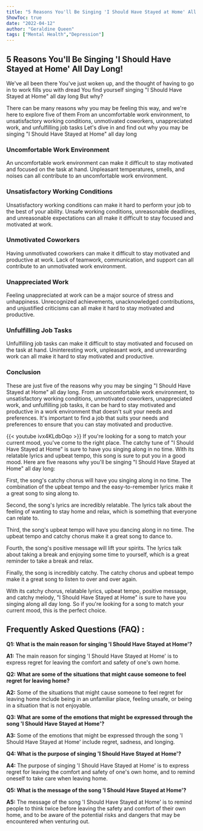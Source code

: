 ```yaml
---
title: "5 Reasons You'll Be Singing 'I Should Have Stayed at Home' All Day Long!"
ShowToc: true 
date: "2022-04-12"
author: "Geraldine Queen" 
tags: ["Mental Health","Depression"]
---
```

## 5 Reasons You'll Be Singing 'I Should Have Stayed at Home' All Day Long!

We've all been there You've just woken up, and the thought of having to go in to work fills you with dread You find yourself singing "I Should Have Stayed at Home" all day long But why?

There can be many reasons why you may be feeling this way, and we're here to explore five of them From an uncomfortable work environment, to unsatisfactory working conditions, unmotivated coworkers, unappreciated work, and unfulfilling job tasks Let's dive in and find out why you may be singing "I Should Have Stayed at Home" all day long

### Uncomfortable Work Environment

An uncomfortable work environment can make it difficult to stay motivated and focused on the task at hand. Unpleasant temperatures, smells, and noises can all contribute to an uncomfortable work environment.

### Unsatisfactory Working Conditions

Unsatisfactory working conditions can make it hard to perform your job to the best of your ability. Unsafe working conditions, unreasonable deadlines, and unreasonable expectations can all make it difficult to stay focused and motivated at work.

### Unmotivated Coworkers

Having unmotivated coworkers can make it difficult to stay motivated and productive at work. Lack of teamwork, communication, and support can all contribute to an unmotivated work environment.

### Unappreciated Work

Feeling unappreciated at work can be a major source of stress and unhappiness. Unrecognized achievements, unacknowledged contributions, and unjustified criticisms can all make it hard to stay motivated and productive.

### Unfulfilling Job Tasks

Unfulfilling job tasks can make it difficult to stay motivated and focused on the task at hand. Uninteresting work, unpleasant work, and unrewarding work can all make it hard to stay motivated and productive.

### Conclusion

These are just five of the reasons why you may be singing "I Should Have Stayed at Home" all day long. From an uncomfortable work environment, to unsatisfactory working conditions, unmotivated coworkers, unappreciated work, and unfulfilling job tasks, it can be hard to stay motivated and productive in a work environment that doesn't suit your needs and preferences. It's important to find a job that suits your needs and preferences to ensure that you can stay motivated and productive.

{{< youtube ivx4KLdbOqo >}} 
If you're looking for a song to match your current mood, you've come to the right place. The catchy tune of "I Should Have Stayed at Home" is sure to have you singing along in no time. With its relatable lyrics and upbeat tempo, this song is sure to put you in a good mood. Here are five reasons why you'll be singing "I Should Have Stayed at Home" all day long: 

First, the song's catchy chorus will have you singing along in no time. The combination of the upbeat tempo and the easy-to-remember lyrics make it a great song to sing along to. 

Second, the song's lyrics are incredibly relatable. The lyrics talk about the feeling of wanting to stay home and relax, which is something that everyone can relate to. 

Third, the song's upbeat tempo will have you dancing along in no time. The upbeat tempo and catchy chorus make it a great song to dance to. 

Fourth, the song's positive message will lift your spirits. The lyrics talk about taking a break and enjoying some time to yourself, which is a great reminder to take a break and relax. 

Finally, the song is incredibly catchy. The catchy chorus and upbeat tempo make it a great song to listen to over and over again. 

With its catchy chorus, relatable lyrics, upbeat tempo, positive message, and catchy melody, "I Should Have Stayed at Home" is sure to have you singing along all day long. So if you're looking for a song to match your current mood, this is the perfect choice.

## Frequently Asked Questions (FAQ) :
**Q1: What is the main reason for singing 'I Should Have Stayed at Home'?**

**A1:** The main reason for singing 'I Should Have Stayed at Home' is to express regret for leaving the comfort and safety of one's own home.

**Q2: What are some of the situations that might cause someone to feel regret for leaving home?**

**A2:** Some of the situations that might cause someone to feel regret for leaving home include being in an unfamiliar place, feeling unsafe, or being in a situation that is not enjoyable.

**Q3: What are some of the emotions that might be expressed through the song 'I Should Have Stayed at Home'?**

**A3:** Some of the emotions that might be expressed through the song 'I Should Have Stayed at Home' include regret, sadness, and longing.

**Q4: What is the purpose of singing 'I Should Have Stayed at Home'?**

**A4:** The purpose of singing 'I Should Have Stayed at Home' is to express regret for leaving the comfort and safety of one's own home, and to remind oneself to take care when leaving home.

**Q5: What is the message of the song 'I Should Have Stayed at Home'?**

**A5:** The message of the song 'I Should Have Stayed at Home' is to remind people to think twice before leaving the safety and comfort of their own home, and to be aware of the potential risks and dangers that may be encountered when venturing out.



